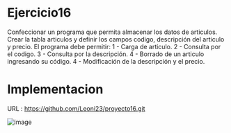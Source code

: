 # Ejercicio16
Confeccionar un programa que permita almacenar los datos de articulos. Crear la tabla articulos y definir los campos codigo, descripción del articulo y precio.
El programa debe permitir:
1 - Carga de articulo.
2 - Consulta por el codigo.
3 - Consulta por la descripción.
4 - Borrado de un articulo ingresando su código.
4 - Modificación de la descripción y el precio.
# Implementacion

URL :  https://github.com/Leoni23/proyecto16.git

![image](https://user-images.githubusercontent.com/74840012/221088577-f66e12f4-a9ea-4580-b621-2300918721c2.png)
